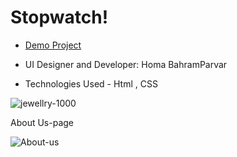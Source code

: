# Stopwatch!

- [Demo Project](https://humayb.github.io/stopwatch/)

- UI Designer and Developer: Homa BahramParvar
- Technologies Used - Html , CSS




![jewellry-1000](https://user-images.githubusercontent.com/82465022/210129635-1fa052a1-bcea-4714-b602-b7334bc0fd96.jpg)

About Us-page

![About-us](https://user-images.githubusercontent.com/82465022/210129654-42074d12-87cb-4b46-b52d-87c8a2fc1840.jpg)
